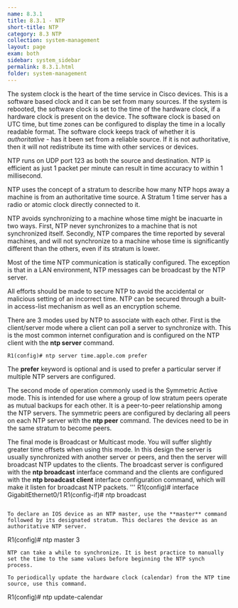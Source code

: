 ```yaml
---
name: 8.3.1
title: 8.3.1 - NTP
short-title: NTP
category: 8.3 NTP
collection: system-management
layout: page
exam: both
sidebar: system_sidebar
permalink: 8.3.1.html
folder: system-management
---
```

The system clock is the heart of the time service in Cisco devices. This is a software based clock and it can be set from many sources. If the system is rebooted, the software clock is set to the time of the hardware clock, if a hardware clock is present on the device. The software clock is based on UTC time, but time zones can be configured to display the time in a locally readable format. The software clock keeps track of whether it is *authoritative* - has it been set from a reliable source. If it is not authoritative, then it will not redistribute its time with other services or devices.

NTP runs on UDP port 123 as both the source and destination. NTP is efficient as just 1 packet per minute can result in time accuracy to within 1 millisecond.

NTP uses the concept of a stratum to describe how many NTP hops away a machine is from an authoritative time source. A Stratum 1 time server has a radio or atomic clock directly connected to it.

NTP avoids synchronizing to a machine whose time might be inacuarte in two ways. First, NTP never synchronizes to a machine that is not synchronized itself. Secondly, NTP compares the time reported by several machines, and will not synchronize to a machine whose time is significantly different than the others, even if its stratum is lower.

Most of the time NTP communication is statically configured. The exception is that in a LAN environment, NTP messages can be broadcast by the NTP server.

All efforts should be made to secure NTP to avoid the accidental or malicious setting of an incorrect time. NTP can be secured through a built-in access-list mechanism as well as an encryption scheme.

There are 3 modes used by NTP to associate with each other. First is the client/server mode where a client can poll a server to synchronize with. This is the most common internet configuration and is configured on the NTP client with the **ntp server** command.
```
R1(config)# ntp server time.apple.com prefer
```
The **prefer** keyword is optional and is used to prefer a particular server if multiple NTP servers are configured.

The second mode of operation commonly used is the Symmetric Active mode. This is intended for use where a group of low stratum peers operate as mutual backups for each other. It is a peer-to-peer relationship among the NTP servers. The symmetric peers are configured by declaring all peers on each NTP server with the **ntp peer** command. The devices need to be in the same stratum to become peers.

The final mode is Broadcast or Multicast mode. You will suffer slightly greater time offsets when using this mode. In this design the server is usually synchronized with another server or peers, and then the server will broadcast NTP updates to the clients. The broadcast server is configured with the **ntp broadcast** interface command and the clients are configured with the **ntp broadcast client** interface configuration command, which will make it listen for broadcast NTP packets.
'''
R1(config)# interface GigabitEthernet0/1
R1(config-if)# ntp broadcast
```

To declare an IOS device as an NTP master, use the **master** command followed by its designated stratum. This declares the device as an authoritative NTP server.
```
R1(config)# ntp master 3
```
NTP can take a while to synchronize. It is best practice to manually set the time to the same values before beginning the NTP synch process.

To periodically update the hardware clock (calendar) from the NTP time source, use this command.
```
R1(config)# ntp update-calendar
```



